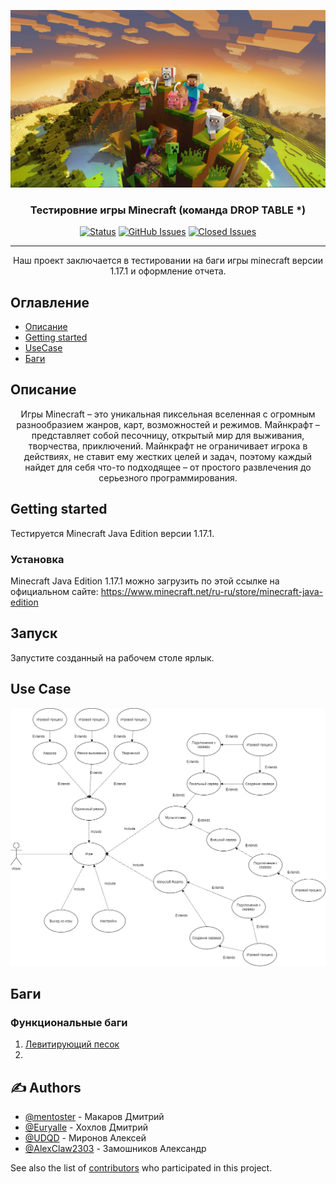 <p align="center">
  <a href="" rel="noopener">
 <img width=800px src="assets\images\mineit.png" alt="Project logo"></a>
</p>

<h3 align="center">Тестировние игры Minecraft (команда DROP TABLE *)</h3>

<div align="center">

[![Status](https://img.shields.io/badge/status-active-success.svg)]()
[![GitHub Issues](https://img.shields.io/github/issues-raw/AlexClaw2303/DROP-TABLE-)](https://github.com/AlexClaw2303/DROP-TABLE-/issues)
[![Closed Issues](https://img.shields.io/github/issues-closed/AlexClaw2303/DROP-TABLE-/closed?color=blue)](https://github.com/AlexClaw2303/DROP-TABLE-/issues)


</div>

---

<p align="center">Наш проект заключается в тестировании на баги игры minecraft версии 1.17.1 и оформление отчета.
    <br>
</p>



## Оглавление

- [Описание](#getting_started)
- [Getting started](#getting_started)
- [UseCase](#use_case)
- [Баги](#bugs)

## Описание  <a name = "description"></a>
<p style="text-align: center;">Игры Minecraft  –  это уникальная пиксельная вселенная с огромным разнообразием жанров, карт, возможностей и режимов. Майнкрафт – представляет собой песочницу, открытый мир для выживания, творчества, приключений. Майнкрафт не ограничивает игрока в действиях, не ставит ему жестких целей и задач, поэтому каждый найдет для себя что-то подходящее – от простого развлечения до серьезного программирования.</p>


## Getting started <a name = "getting_started"></a>

Тестируется Minecraft Java Edition  версии 1.17.1.

### Установка

Minecraft Java Edition 1.17.1 можно загрузить по этой ссылке на официальном сайте: https://www.minecraft.net/ru-ru/store/minecraft-java-edition

## Запуск <a name = "usage"></a>

Запустите созданный на рабочем столе ярлык.


## Use Case <a name = "use_case"></a>
<p align="center">
  <a href="" rel="noopener">
 <img width=800px src="assets\images\diagram.png" alt="Project logo"></a>
</p>


## Баги <a name = "bugs"></a>
### Функциональные баги
1.  [Левитирующий песок](https://github.com/AlexClaw2303/DROP-TABLE-/issues/1)
2.
## ✍️ Authors <a name = "authors"></a>

- [@mentoster](https://github.com/mentoster) - Макаров Дмитрий
- [@Euryalle](https://github.com/Euryalle) - Хохлов Дмитрий
- [@UDQD](https://github.com/UDQD) - Миронов Алексей
- [@AlexClaw2303](https://github.com/AlexClaw2303) - Замошников Александр

See also the list of [contributors](https://github.com/AlexClaw2303/DROP-TABLE-/graphs/contributors) who participated in this project.
